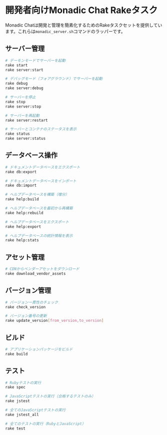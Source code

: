 # 開発者向けMonadic Chat Rakeタスク

Monadic Chatは開発と管理を簡素化するためのRakeタスクセットを提供しています。これらは`monadic_server.sh`コマンドのラッパーです。

## サーバー管理

```bash
# デーモンモードでサーバーを起動
rake start
rake server:start

# デバッグモード（フォアグラウンド）でサーバーを起動
rake debug
rake server:debug

# サーバーを停止
rake stop
rake server:stop

# サーバーを再起動
rake server:restart

# サーバーとコンテナのステータスを表示
rake status
rake server:status
```

## データベース操作

```bash
# ドキュメントデータベースをエクスポート
rake db:export

# ドキュメントデータベースをインポート
rake db:import

# ヘルプデータベースを構築（増分）
rake help:build

# ヘルプデータベースを最初から再構築
rake help:rebuild

# ヘルプデータベースをエクスポート
rake help:export

# ヘルプデータベースの統計情報を表示
rake help:stats
```

## アセット管理

```bash
# CDNからベンダーアセットをダウンロード
rake download_vendor_assets
```

## バージョン管理

```bash
# バージョン一貫性のチェック
rake check_version

# バージョン番号の更新
rake update_version[from_version,to_version]
```

## ビルド

```bash
# アプリケーションパッケージをビルド
rake build
```

## テスト

```bash
# Rubyテストの実行
rake spec

# JavaScriptテストの実行（合格するテストのみ）
rake jstest

# 全てのJavaScriptテストの実行
rake jstest_all

# 全てのテストの実行（RubyとJavaScript）
rake test
```
